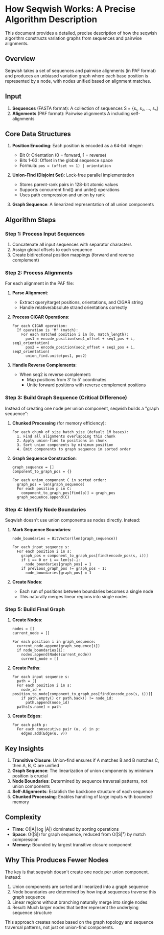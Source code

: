 # How Seqwish Works: A Precise Algorithm Description

This document provides a detailed, precise description of how the seqwish algorithm constructs variation graphs from sequences and pairwise alignments.

## Overview

Seqwish takes a set of sequences and pairwise alignments (in PAF format) and produces an unbiased variation graph where each base position is represented by a node, with nodes unified based on alignment matches.

## Input

1. **Sequences** (FASTA format): A collection of sequences S = {s₁, s₂, ..., sₙ}
2. **Alignments** (PAF format): Pairwise alignments A including self-alignments

## Core Data Structures

1. **Position Encoding**: Each position is encoded as a 64-bit integer:
   - Bit 0: Orientation (0 = forward, 1 = reverse)
   - Bits 1-63: Offset in the global sequence space
   - Formula: `pos = (offset << 1) | orientation`

2. **Union-Find (Disjoint Set)**: Lock-free parallel implementation
   - Stores parent-rank pairs in 128-bit atomic values
   - Supports concurrent find() and unite() operations
   - Uses path compression and union by rank

3. **Graph Sequence**: A linearized representation of all union components

## Algorithm Steps

### Step 1: Process Input Sequences

1. Concatenate all input sequences with separator characters
2. Assign global offsets to each sequence
3. Create bidirectional position mappings (forward and reverse complement)

### Step 2: Process Alignments

For each alignment in the PAF file:

1. **Parse Alignment**:
   - Extract query/target positions, orientations, and CIGAR string
   - Handle relative/absolute strand orientations correctly

2. **Process CIGAR Operations**:
   ```
   For each CIGAR operation:
     If operation is 'M' (match):
       For each matched position i in [0, match_length):
         pos1 = encode_position(seq1_offset + seq1_pos + i, seq1_orientation)
         pos2 = encode_position(seq2_offset + seq2_pos + i, seq2_orientation)
         union_find.unite(pos1, pos2)
   ```

3. **Handle Reverse Complements**:
   - When seq2 is reverse complement:
     - Map positions from 3' to 5' coordinates
     - Unite forward positions with reverse complement positions

### Step 3: Build Graph Sequence (Critical Difference)

Instead of creating one node per union component, seqwish builds a "graph sequence":

1. **Chunked Processing** (for memory efficiency):
   ```
   For each chunk of size batch_size (default 1M bases):
     1. Find all alignments overlapping this chunk
     2. Apply union-find to positions in chunk
     3. Sort union components by minimum position
     4. Emit components to graph sequence in sorted order
   ```

2. **Graph Sequence Construction**:
   ```
   graph_sequence = []
   component_to_graph_pos = {}
   
   For each union component C in sorted order:
     graph_pos = len(graph_sequence)
     For each position p in C:
       component_to_graph_pos[find(p)] = graph_pos
     graph_sequence.append(C)
   ```

### Step 4: Identify Node Boundaries

Seqwish doesn't use union components as nodes directly. Instead:

1. **Mark Sequence Boundaries**:
   ```
   node_boundaries = BitVector(len(graph_sequence))
   
   For each input sequence s:
     For each position i in s:
       graph_pos = component_to_graph_pos[find(encode_pos(s, i))]
       if i == 0 or i == len(s)-1:
         node_boundaries[graph_pos] = 1
       if previous_graph_pos != graph_pos - 1:
         node_boundaries[graph_pos] = 1
   ```

2. **Create Nodes**:
   - Each run of positions between boundaries becomes a single node
   - This naturally merges linear regions into single nodes

### Step 5: Build Final Graph

1. **Create Nodes**:
   ```
   nodes = []
   current_node = []
   
   For each position i in graph_sequence:
     current_node.append(graph_sequence[i])
     if node_boundaries[i]:
       nodes.append(Node(current_node))
       current_node = []
   ```

2. **Create Paths**:
   ```
   For each input sequence s:
     path = []
     For each position i in s:
       node_id = position_to_node[component_to_graph_pos[find(encode_pos(s, i))]]
       if path.empty() or path.back() != node_id:
         path.append(node_id)
     paths[s.name] = path
   ```

3. **Create Edges**:
   ```
   For each path p:
     For each consecutive pair (u, v) in p:
       edges.add(Edge(u, v))
   ```

## Key Insights

1. **Transitive Closure**: Union-find ensures if A matches B and B matches C, then A, B, C are unified
2. **Graph Sequence**: The linearization of union components by minimum position is crucial
3. **Node Boundaries**: Determined by sequence traversal patterns, not union components
4. **Self-Alignments**: Establish the backbone structure of each sequence
5. **Chunked Processing**: Enables handling of large inputs with bounded memory

## Complexity

- **Time**: O(|A| log |A|) dominated by sorting operations
- **Space**: O(|S|) for graph sequence, reduced from O(|S|²) by match compression
- **Memory**: Bounded by largest transitive closure component

## Why This Produces Fewer Nodes

The key is that seqwish doesn't create one node per union component. Instead:
1. Union components are sorted and linearized into a graph sequence
2. Node boundaries are determined by how input sequences traverse this graph sequence
3. Linear regions without branching naturally merge into single nodes
4. Result: Much larger nodes that better represent the underlying sequence structure

This approach creates nodes based on the graph topology and sequence traversal patterns, not just on union-find components.
